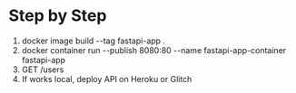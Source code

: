# Step by Step
1. docker image build --tag fastapi-app .
2. docker container run --publish 8080:80 --name fastapi-app-container fastapi-app
3. GET /users
4. If works local, deploy API on Heroku or Glitch
